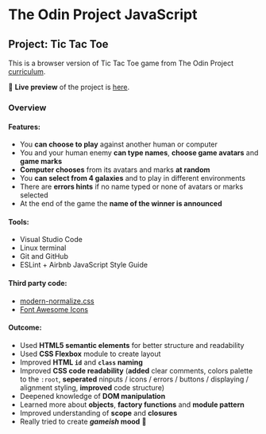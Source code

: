 # The Odin Project JavaScript
## Project: Tic Tac Toe
  This is a browser version of Tic Tac Toe game from The Odin Project [curriculum](https://www.theodinproject.com/paths/full-stack-javascript/courses/javascript/lessons/tic-tac-toe).

🔗 **Live preview** of the project is [here](https://mooniidev.github.io/tic-tac-toe-game/).

### Overview
#### **Features:**
* You **can choose to play** against another human or computer
* You and your human enemy **can type names**, **choose game avatars** and **game marks**
* **Computer chooses** from its avatars and marks **at random**
* You **can select from 4 galaxies** and to play in different environments
* There are **errors hints** if no name typed or none of avatars or marks selected
* At the end of the game the **name of the winner is announced**

#### **Tools:**
* Visual Studio Code
* Linux terminal
* Git and GitHub
* ESLint + Airbnb JavaScript Style Guide

#### **Third party code:**
* [modern-normalize.css](https://github.com/sindresorhus/modern-normalize)
* [Font Awesome Icons](https://fontawesome.com/)

#### **Outcome:**
* Used **HTML5 semantic elements** for better structure and readability
* Used **CSS Flexbox** module to create layout
* Improved **HTML `id`** and **`class` naming**
* Improved **CSS code readability** (**added** clear comments, colors palette to the `:root`, **seperated** ninputs / icons / errors / buttons / displaying / alignment styling, **improved** code structure)
* Deepened knowledge of **DOM manipulation**
* Learned more about **objects**, **factory functions** and **module pattern**
* Improved understanding of **scope** and **closures**
* Really tried to create ***gameish* mood** 🌟
